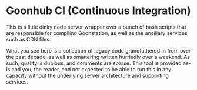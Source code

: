 # Goonhub CI (Continuous Integration)

This is a little dinky node server wrapper over a bunch of bash scripts that are
responsible for compiling Goonstation, as well as the ancillary services such as
CDN files.

What you see here is a collection of legacy code grandfathered in from over the
past decade, as well as smattering written hurriedly over a weekend. As such,
quality is dubious, and comments are sparse. This tool is provided as-is and
you, the reader, and not expected to be able to run this in any capacity without
the underlying server architecture and supporting services.
